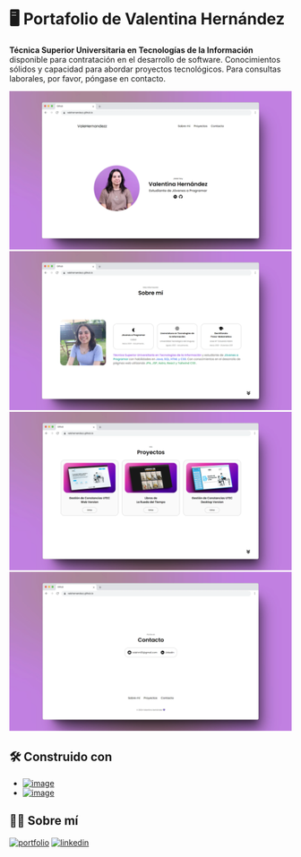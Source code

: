 # 🖥 Portafolio de Valentina Hernández

**Técnica Superior Universitaria en Tecnologías de la Información** disponible para contratación en el desarrollo de software. Conocimientos sólidos y capacidad para abordar proyectos tecnológicos. Para consultas laborales, por favor, póngase en contacto.

![profile-section](images/readme/01-profile.webp)
![about-section](images/readme/02-about.webp)
![projects-section](images/readme/03-projects.webp)
![contact-section](images/readme/04-contact.webp)

## 🛠 Construido con

- [![image](https://img.shields.io/badge/HTML5-E34F26?style=for-the-badge&logo=html5&logoColor=white)](https://developer.mozilla.org/es/docs/Web/HTML)
- [![image](https://img.shields.io/badge/CSS3-1572B6?style=for-the-badge&logo=css3&logoColor=white)](https://developer.mozilla.org/es/docs/Web/CSS)

## 👩‍💻 Sobre mí
[![portfolio](https://img.shields.io/badge/my_portfolio-000?style=for-the-badge&logo=ko-fi&logoColor=white)](https://valehernandez.vercel.app)
[![linkedin](https://img.shields.io/badge/linkedin-0A66C2?style=for-the-badge&logo=linkedin&logoColor=white)](https://linkedin.com/in/valentina-hernandez-modino)